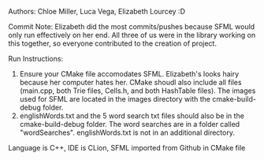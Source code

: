 Authors: Chloe Miller, Luca Vega, Elizabeth Lourcey :D

Commit Note: Elizabeth did the most commits/pushes because SFML would only run effectively on her end. All three of us were in the library working on this together, so everyone contributed to the creation of project.

Run Instructions:
1. Ensure your CMake file accomodates SFML. Elizabeth's looks hairy because her computer hates her. CMake shoudl also include all files (main.cpp, both Trie files, Cells.h, and both HashTable files). The images used for SFML are located in the images directory with the cmake-build-debug folder.
2. englishWords.txt and the 5 word search txt files should also be in the cmake-build-debug folder. The word searches are in a folder called "wordSearches". englishWords.txt is not in an additional directory.

Language is C++, IDE is CLion, SFML imported from Github in CMake file
